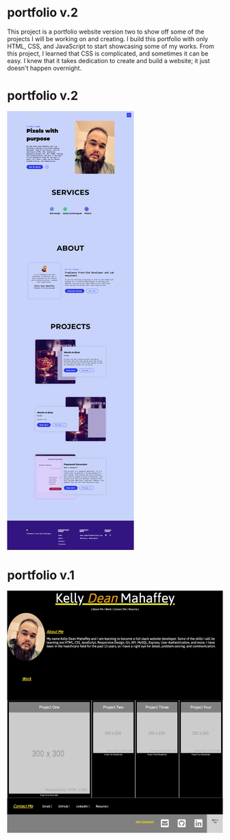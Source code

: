 # portfolio v.2

This project is a portfolio website version two to show off some of the projects I will be working on and creating. 
I build this portfolio with only HTML, CSS, and JavaScript to start showcasing some of my works. From this project, 
I learned that CSS is complicated, and sometimes it can be easy. I knew that it takes dedication to create 
and build a website; it just doesn't happen overnight.

# portfolio v.2
![version two](assets/images/newportfolio.png)

# portfolio v.1
![version one](assets/images/screenshot.png)
